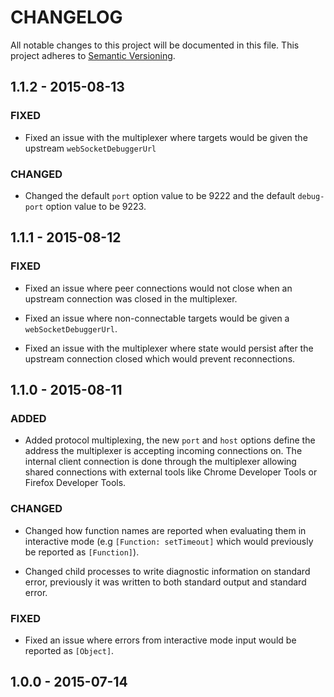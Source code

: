 ---
---

# CHANGELOG

All notable changes to this project will be documented in this file.
This project adheres to [Semantic Versioning](http://semver.org/).

## 1.1.2 - 2015-08-13
### FIXED

- Fixed an issue with the multiplexer where targets would be given
the upstream `webSocketDebuggerUrl`

### CHANGED

- Changed the default `port` option value to be 9222 and the default
`debug-port` option value to be 9223.

## 1.1.1 - 2015-08-12
### FIXED

- Fixed an issue where peer connections would not close when an upstream
connection was closed in the multiplexer.

- Fixed an issue where non-connectable targets would be given a
`webSocketDebuggerUrl`.

- Fixed an issue with the multiplexer where state would persist after the
upstream connection closed which would prevent reconnections.

## 1.1.0 - 2015-08-11
### ADDED

- Added protocol multiplexing, the new `port` and `host` options define
the address the multiplexer is accepting incoming connections on. The internal client connection is done through the multiplexer allowing shared connections with external tools like Chrome Developer Tools or Firefox Developer Tools.

### CHANGED

- Changed how function names are reported when evaluating them in interactive mode
(e.g `[Function: setTimeout]` which would previously be reported as `[Function]`).

- Changed child processes to write diagnostic information on standard error,
previously it was written to both standard output and standard error.

### FIXED

- Fixed an issue where errors from interactive mode input would be reported as `[Object]`.

## 1.0.0 - 2015-07-14
